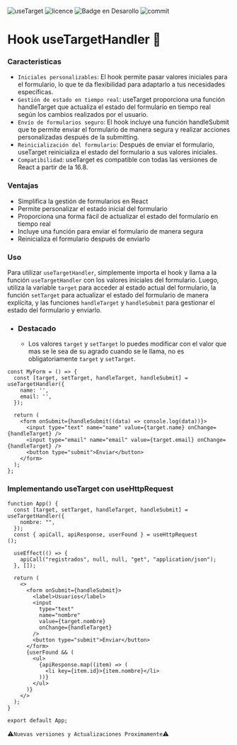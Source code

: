 ![useTarget](https://github.com/user-attachments/assets/fcdef414-d99f-49ae-8370-3b288d8b6fad)
![licence](https://img.shields.io/github/license/GianfrancoD/useTargetHandler)
![Badge en Desarollo](https://img.shields.io/badge/Status-En%20Desarrollo-green)
![commit](https://img.shields.io/github/commits-since/GianfrancoD/useTargetHandler/1.0.0)

# Hook useTargetHandler 📝

### Caracteristicas

- `Iniciales personalizables`: El hook permite pasar valores iniciales para el formulario, lo que te da flexibilidad para adaptarlo a tus necesidades específicas.
- `Gestión de estado en tiempo real`: useTarget proporciona una función handleTarget que actualiza el estado del formulario en tiempo real según los cambios realizados por el usuario.
- `Envío de formularios seguro`: El hook incluye una función handleSubmit que te permite enviar el formulario de manera segura y realizar acciones personalizadas después de la submitting.
- `Reinicialización del formulario`: Después de enviar el formulario, useTarget reinicializa el estado del formulario a sus valores iniciales.
- `Compatibilidad`: useTarget es compatible con todas las versiones de React a partir de la 16.8.

### Ventajas

- Simplifica la gestión de formularios en React
- Permite personalizar el estado inicial del formulario
- Proporciona una forma fácil de actualizar el estado del formulario en tiempo real
- Incluye una función para enviar el formulario de manera segura
- Reinicializa el formulario después de enviarlo

### Uso

Para utilizar `useTargetHandler`, simplemente importa el hook y llama a la función `useTargetHandler` con los valores iniciales del formulario. Luego, utiliza la variable `target` para acceder al estado actual del formulario, la función `setTarget` para actualizar el estado del formulario de manera explícita, y las funciones `handleTarget` y `handleSubmit` para gestionar el estado del formulario y enviarlo.

- ### Destacado
  - Los valores `target` y `setTarget` lo puedes modificar con el valor que mas se le sea de su agrado cuando se le llama, no es obligatoriamente `target` y `setTarget`.

```
const MyForm = () => {
  const [target, setTarget, handleTarget, handleSubmit] = useTargetHandler({
    name: '',
    email: '',
  });

  return (
    <form onSubmit={handleSubmit((data) => console.log(data))}>
      <input type="text" name="name" value={target.name} onChange={handleTarget} />
      <input type="email" name="email" value={target.email} onChange={handleTarget} />
      <button type="submit">Enviar</button>
    </form>
  );
};
```

### Implementando useTarget con useHttpRequest

```
function App() {
  const [target, setTarget, handleTarget, handleSubmit] = useTargetHandler({
    nombre: "",
  });
  const { apiCall, apiResponse, userFound } = useHttpRequest
();

  useEffect(() => {
    apiCall("registrados", null, null, "get", "application/json");
  }, []);

  return (
    <>
      <form onSubmit={handleSubmit}>
        <label>Usuarios</label>
        <input
          type="text"
          name="nombre"
          value={target.nombre}
          onChange={handleTarget}
        />
        <button type="submit">Enviar</button>
      </form>
      {userFound && (
        <ul>
          {apiResponse.map((item) => (
            <li key={item.id}>{item.nombre}</li>
          ))}
        </ul>
      )}
    </>
  );
}

export default App;
```

⚠️`Nuevas versiones y Actualizaciones Proximamente`⚠️
